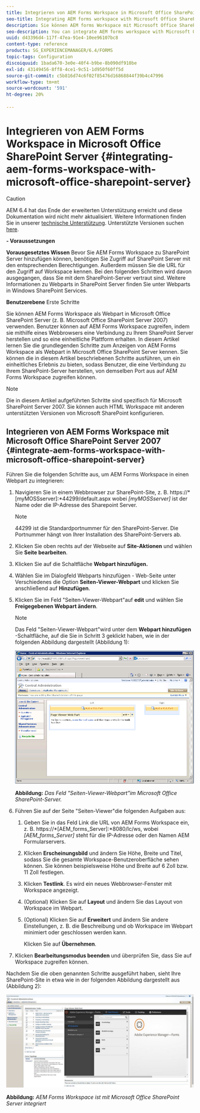 ```yaml
---
title: Integrieren von AEM Forms Workspace in Microsoft Office SharePoint Server
seo-title: Integrating AEM forms workspace with Microsoft Office SharePoint Server
description: Sie können AEM forms Workspace mit Microsoft Office SharePoint Server integrieren.
seo-description: You can integrate AEM forms workspace with Microsoft Office SharePoint Server.
uuid: d43396d4-117f-47ea-91e4-10ee96107bc8
content-type: reference
products: SG_EXPERIENCEMANAGER/6.4/FORMS
topic-tags: Configuration
discoiquuid: 1bada670-3e0e-40f4-b9be-8b090df910be
exl-id: 43149456-8ff8-4ce1-9c51-1d950f60ff5d
source-git-commit: c5b816d74c6f02f85476d16868844f39b4c47996
workflow-type: tm+mt
source-wordcount: '591'
ht-degree: 20%

---
```


# Integrieren von AEM Forms Workspace in Microsoft Office SharePoint Server {#integrating-aem-forms-workspace-with-microsoft-office-sharepoint-server}

>[!CAUTION]
>
>AEM 6.4 hat das Ende der erweiterten Unterstützung erreicht und diese Dokumentation wird nicht mehr aktualisiert. Weitere Informationen finden Sie in unserer [technische Unterstützung](https://helpx.adobe.com/de/support/programs/eol-matrix.html). Unterstützte Versionen suchen [here](https://experienceleague.adobe.com/docs/?lang=de).

**- Voraussetzungen**

**Vorausgesetztes Wissen** 
Bevor Sie AEM Forms Workspace zu SharePoint Server hinzufügen können, benötigen Sie Zugriff auf SharePoint Server mit den entsprechenden Berechtigungen. Außerdem müssen Sie die URL für den Zugriff auf Workspace kennen. Bei den folgenden Schritten wird davon ausgegangen, dass Sie mit dem SharePoint-Server vertraut sind. Weitere Informationen zu Webparts in SharePoint Server finden Sie unter Webparts in Windows SharePoint Services.

**Benutzerebene** Erste Schritte

Sie können AEM Forms Workspace als Webpart in Microsoft Office SharePoint Server (z. B. Microsoft Office SharePoint Server 2007) verwenden. Benutzer können auf AEM Forms Workspace zugreifen, indem sie mithilfe eines Webbrowsers eine Verbindung zu Ihrem SharePoint Server herstellen und so eine einheitliche Plattform erhalten. In diesem Artikel lernen Sie die grundlegenden Schritte zum Anzeigen von AEM Forms Workspace als Webpart in Microsoft Office SharePoint Server kennen. Sie können die in diesem Artikel beschriebenen Schritte ausführen, um ein einheitliches Erlebnis zu bieten, sodass Benutzer, die eine Verbindung zu Ihrem SharePoint-Server herstellen, von demselben Port aus auf AEM Forms Workspace zugreifen können.

>[!NOTE]
>
>Die in diesem Artikel aufgeführten Schritte sind spezifisch für Microsoft SharePoint Server 2007. Sie können auch HTML Workspace mit anderen unterstützten Versionen von Microsoft SharePoint konfigurieren.

## Integrieren von AEM Forms Workspace mit Microsoft Office SharePoint Server 2007 {#integrate-aem-forms-workspace-with-microsoft-office-sharepoint-server}

Führen Sie die folgenden Schritte aus, um AEM Forms Workspace in einen Webpart zu integrieren:

1. Navigieren Sie in einem Webbrowser zur SharePoint-Site, z. B. https://*[myMOSSserver]:*44299/default.aspx wobei *[myMOSSserver]* ist der Name oder die IP-Adresse des Sharepoint Server.

   >[!NOTE]
   >
   >44299 ist die Standardportnummer für den SharePoint-Server. Die Portnummer hängt von Ihrer Installation des SharePoint-Servers ab.

1. Klicken Sie oben rechts auf der Webseite auf **Site-Aktionen** und wählen Sie **Seite bearbeiten**.
1. Klicken Sie auf die Schaltfläche **Webpart hinzufügen.**
1. Wählen Sie im Dialogfeld Webparts hinzufügen - Web-Seite unter Verschiedenes die Option **Seiten-Viewer-Webpart** und klicken Sie anschließend auf **Hinzufügen**.
1. Klicken Sie im Feld &quot;Seiten-Viewer-Webpart&quot;auf **edit** und wählen Sie **Freigegebenen Webpart ändern**.

   >[!NOTE]
   >
   >Das Feld &quot;Seiten-Viewer-Webpart&quot;wird unter dem **Webpart hinzufügen** -Schaltfläche, auf die Sie in Schritt 3 geklickt haben, wie in der folgenden Abbildung dargestellt (Abbildung 1):

   ![Feld „Seiten-Viewer-Webpart“ in Microsoft Office SharePoint Server.](assets/page-viewer-web-part-box-in-microsoft-office-sharepoint-server.png)

   **Abbildung:** *Das Feld &quot;Seiten-Viewer-Webpart&quot;im Microsoft Office SharePoint-Server.*

1. Führen Sie auf der Seite &quot;Seiten-Viewer&quot;die folgenden Aufgaben aus:

   1. Geben Sie in das Feld Link die URL von AEM Forms Workspace ein, z. B. https://*[AEM_forms_Server]:*8080/lc/ws, wobei *[AEM_forms_Server]* steht für die IP-Adresse oder den Namen AEM Formularservers.
   1. Klicken **Erscheinungsbild** und ändern Sie Höhe, Breite und Titel, sodass Sie die gesamte Workspace-Benutzeroberfläche sehen können. Sie können beispielsweise Höhe und Breite auf 6 Zoll bzw. 11 Zoll festlegen.
   1. Klicken **Testlink**. Es wird ein neues Webbrowser-Fenster mit Workspace angezeigt.
   1. (Optional) Klicken Sie auf **Layout** und ändern Sie das Layout von Workspace im Webpart.
   1. (Optional) Klicken Sie auf **Erweitert** und ändern Sie andere Einstellungen, z. B. die Beschreibung und ob Workspace im Webpart minimiert oder geschlossen werden kann.

      Klicken Sie auf **Übernehmen**.

1. Klicken **Bearbeitungsmodus beenden** und überprüfen Sie, dass Sie auf Workspace zugreifen können.

Nachdem Sie die oben genannten Schritte ausgeführt haben, sieht Ihre SharePoint-Site in etwa wie in der folgenden Abbildung dargestellt aus (Abbildung 2):

![AEM Forms Workspace in Microsoft Office SharePoint Server integriert](assets/aem-forms-workspace.jpg)

**Abbildung:** *AEM Forms Workspace ist mit Microsoft Office SharePoint Server integriert*
